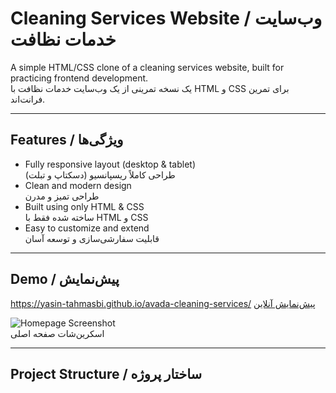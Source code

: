 # Cleaning Services Website / وب‌سایت خدمات نظافت

A simple HTML/CSS clone of a cleaning services website, built for practicing frontend development.  
یک نسخه تمرینی از یک وب‌سایت خدمات نظافت با HTML و CSS برای تمرین فرانت‌اند.

---

## Features / ویژگی‌ها
- Fully responsive layout (desktop & tablet)  
  طراحی کاملاً ریسپانسیو (دسکتاپ و تبلت)
- Clean and modern design  
  طراحی تمیز و مدرن
- Built using only HTML & CSS  
  ساخته شده فقط با HTML و CSS
- Easy to customize and extend  
  قابلیت سفارشی‌سازی و توسعه آسان

---

## Demo / پیش‌نمایش
https://yasin-tahmasbi.github.io/avada-cleaning-services/
[پیش‌نمایش آنلاین](https://username.github.io/repository-name/)

![Homepage Screenshot](images/homepage.png)  
اسکرین‌شات صفحه اصلی

---

## Project Structure / ساختار پروژه
